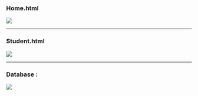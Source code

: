 <h3>Home.html</h3>
<img src="https://github.com/karthikeyaguruju/First-Django-Project/assets/109730373/bacccbee-52f2-403c-b436-5789d31ac7a9"/>

<hr>
<h3>Student.html</h3>
<img src="https://github.com/karthikeyaguruju/First-Django-Project/assets/109730373/f1773399-055d-497c-b4fe-0156a0eb31ef"/>

<hr>
<h3>Database : </h3>
<img src="https://github.com/karthikeyaguruju/First-Django-Project/assets/109730373/4b9b34ea-020d-4ef1-a9d3-ed62ed40d9db"/>
